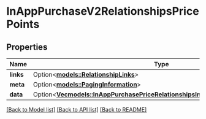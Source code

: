 # InAppPurchaseV2RelationshipsPricePoints

## Properties

Name | Type | Description | Notes
------------ | ------------- | ------------- | -------------
**links** | Option<[**models::RelationshipLinks**](RelationshipLinks.md)> |  | [optional]
**meta** | Option<[**models::PagingInformation**](PagingInformation.md)> |  | [optional]
**data** | Option<[**Vec<models::InAppPurchasePriceRelationshipsInAppPurchasePricePointData>**](InAppPurchasePrice_relationships_inAppPurchasePricePoint_data.md)> |  | [optional]

[[Back to Model list]](../README.md#documentation-for-models) [[Back to API list]](../README.md#documentation-for-api-endpoints) [[Back to README]](../README.md)


